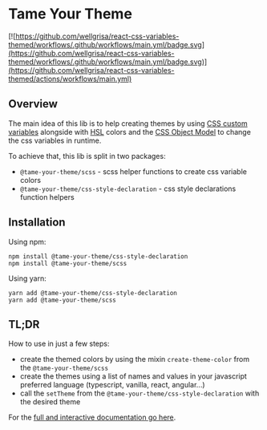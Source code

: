 # Tame Your Theme

[![https://github.com/wellgrisa/react-css-variables-themed/workflows/.github/workflows/main.yml/badge.svg](https://github.com/wellgrisa/react-css-variables-themed/workflows/.github/workflows/main.yml/badge.svg)](https://github.com/wellgrisa/react-css-variables-themed/actions/workflows/main.yml)

## Overview

The main idea of this lib is to help creating themes by using [CSS custom variables](https://developer.mozilla.org/en-US/docs/Web/CSS/Using_CSS_custom_properties#Inheritance_of_CSS_Variables) alongside with [HSL](https://vanseodesign.com/web-design/hue-saturation-and-lightness/) colors and the [CSS Object Model](https://developer.mozilla.org/en-US/docs/Web/API/CSS_Object_Model) to change the css variables in runtime.

To achieve that, this lib is split in two packages:

- `@tame-your-theme/scss` - scss helper functions to create css variable colors
- `@tame-your-theme/css-style-declaration` - css style declarations function helpers

## Installation

Using npm:

```
npm install @tame-your-theme/css-style-declaration
npm install @tame-your-theme/scss
```

Using yarn:

```
yarn add @tame-your-theme/css-style-declaration
yarn add @tame-your-theme/scss
```

## TL;DR

How to use in just a few steps:

- create the themed colors by using the mixin `create-theme-color` from the `@tame-your-theme/scss`
- create the themes using a list of names and values in your javascript preferred language (typescript, vanilla, react, angular...)
- call the `setTheme` from the `@tame-your-theme/css-style-declaration` with the desired theme

For the [full and interactive documentation go here](https://wellgrisa.github.io/react-css-variables-themed/).
